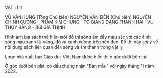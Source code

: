 VẬT LÍ 11

VŨ VĂN HÙNG (Tổng Chủ biên)
NGUYỄN VĂN BIÊN (Chủ biên)
NGUYỄN CHÍNH CƯƠNG - PHẠM KIM CHUNG - TÔ GIANG
ĐẶNG THANH HẢI - VŨ THỤY HẰNG - BÙI GIA THỊNH

Hình ảnh bìa sách thể hiện một đồ thị sóng âm đầy màu sắc với các đỉnh sóng màu xanh lá, vàng, đỏ và xanh dương trên nền đen. Đồ thị này gợi ý về nội dung sách liên quan đến sóng và âm thanh trong vật lý.

Logo nhà xuất bản Giáo dục Việt Nam được hiển thị ở góc dưới bên trái.

Ở góc dưới bên phải có dấu chứng nhận "Bản mẫu" với ngày tháng 11 năm 2022.